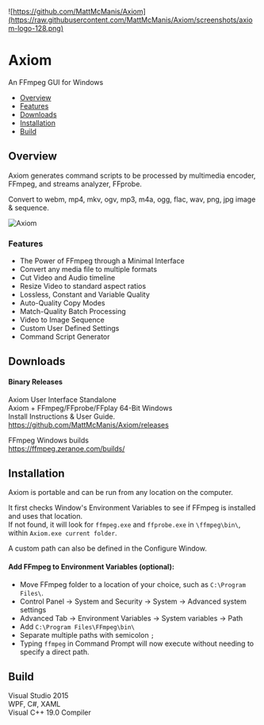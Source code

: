 ![https://github.com/MattMcManis/Axiom](https://raw.githubusercontent.com/MattMcManis/Axiom/screenshots/axiom-logo-128.png)

# Axiom
An FFmpeg GUI for Windows

* [Overview](#overview)
* [Features](#features)
* [Downloads](#downloads)
* [Installation](#installation)
* [Build](#build)

## Overview
Axiom generates command scripts to be processed by multimedia encoder, FFmpeg, and streams analyzer, FFprobe.

Convert to webm, mp4, mkv, ogv, mp3, m4a, ogg, flac, wav, png, jpg image & sequence.

![Axiom](https://github.com/MattMcManis/Axiom/blob/screenshots/axiom.png?raw=true)

### Features
* The Power of FFmpeg through a Minimal Interface
* Convert any media file to multiple formats
* Cut Video and Audio timeline
* Resize Video to standard aspect ratios
* Lossless, Constant and Variable Quality
* Auto-Quality Copy Modes
* Match-Quality Batch Processing
* Video to Image Sequence
* Custom User Defined Settings
* Command Script Generator

## Downloads
#### Binary Releases
Axiom User Interface Standalone
<br />
Axiom + FFmpeg/FFprobe/FFplay 64-Bit Windows
<br />
Install Instructions & User Guide.
<br />
https://github.com/MattMcManis/Axiom/releases

FFmpeg Windows builds
<br />
https://ffmpeg.zeranoe.com/builds/

## Installation
Axiom is portable and can be run from any location on the computer.

It first checks Window's Environment Variables to see if FFmpeg is installed and uses that location.
<br />
If not found, it will look for `ffmpeg.exe` and `ffprobe.exe` in `\ffmpeg\bin\`, within `Axiom.exe current folder`.

A custom path can also be defined in the Configure Window.

#### Add FFmpeg to Environment Variables (optional):

* Move FFmpeg folder to a location of your choice, such as `C:\Program Files\`.
* Control Panel → System and Security → System → Advanced system settings
* Advanced Tab → Environment Variables → System variables → Path
* Add `C:\Program Files\FFmpeg\bin\`
* Separate multiple paths with semicolon `;`
* Typing `ffmpeg` in Command Prompt will now execute without needing to specify a direct path.

## Build
Visual Studio 2015
<br />
WPF, C#, XAML
<br />
Visual C++ 19.0 Compiler